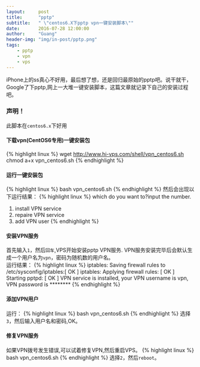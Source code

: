```yaml
---
layout:     post
title:      "pptp"
subtitle:   " \"centos6.X下pptp vpn一键安装脚本\""
date:       2016-07-28 12:00:00
author:     "Guang"
header-img: "img/in-post/pptp.png"
tags:
    - pptp
    - vpn
    - vps
---
```

iPhone上的ss真心不好用，最后想了想，还是回归最原始的pptp吧。说干就干，Google了下pptp,网上一大堆一键安装脚本，这篇文章就记录下自己的安装过程吧。

### 声明！      

此脚本在`centos6.x`下好用     
#### 下载vpn(CentOS6专用)一键安装包

{% highlight linux %}
wget http://www.hi-vps.com/shell/vpn_centos6.sh
chmod a+x vpn_centos6.sh
{% endhighlight %}
#### 运行一键安装包  

{% highlight linux %}
bash vpn_centos6.sh
{% endhighlight %}
然后会出现以下运行结果：
{% highlight linux %}
which do you want to?input the number.  
1. install VPN service
2. repaire VPN service
3. add VPN user
{% endhighlight %}
#### 安装VPN服务

首先输入`1`，然后`回车`,VPS开始安装pptp VPN服务. VPN服务安装完毕后会默认生成一个用户名为`vpn`，密码为随机数的用户名。     
运行结果：
{% highlight linux %}
iptables: Saving firewall rules to /etc/sysconfig/iptables:[  OK  ]
iptables: Applying firewall rules:                         [  OK  ]
Starting pptpd:                                            [  OK  ]
VPN service is installed, your VPN username is vpn, VPN password is ********
{% endhighlight %}
#### 添加VPN用户

运行：
{% highlight linux %}
bash vpn_centos6.sh
{% endhighlight %}
选择`3`，然后输入用户名和密码,OK。   
#### 修复VPN服务

如果VPN拨号发生错误,可以试着修复VPN,然后重启VPS。
{% highlight linux %}
bash vpn_centos6.sh
{% endhighlight %}
选择`2`，然后`reboot`。
